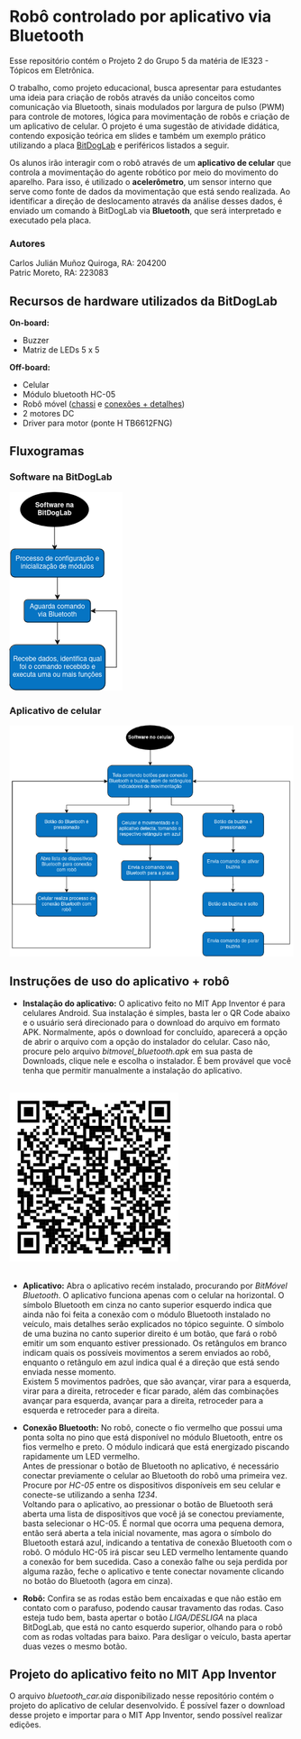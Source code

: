 # Robô controlado por aplicativo via Bluetooth

Esse repositório contém o Projeto 2 do Grupo 5 da matéria de IE323 - Tópicos em Eletrônica.

O trabalho, como projeto educacional, busca apresentar para estudantes uma ideia para criação de robôs através da união conceitos como comunicação via Bluetooth, sinais modulados por largura de pulso (PWM) para controle de motores, lógica para movimentação de robôs e criação de um aplicativo de celular. O projeto é uma sugestão de atividade didática, contendo exposição teórica em slides e também um exemplo prático utilizando a placa [BitDogLab](https://github.com/BitDogLab/BitDogLab/tree/main) e periféricos listados a seguir.

Os alunos irão interagir com o robô através de um **aplicativo de celular** que controla a movimentação do agente robótico por meio do movimento do aparelho. Para isso, é utilizado o **acelerômetro**, um sensor interno que serve como fonte de dados da movimentação que está sendo realizada. Ao identificar a direção de deslocamento através da análise desses dados, é enviado um comando à BitDogLab via **Bluetooth**, que será interpretado e executado pela placa.

### Autores

Carlos Julián Muñoz Quiroga, RA: 204200  
Patric Moreto, RA: 223083

## Recursos de hardware utilizados da BitDogLab

**On-board:**
- Buzzer
- Matriz de LEDs 5 x 5

**Off-board:**
- Celular
- Módulo bluetooth HC-05
- Robô móvel ([chassi](https://www.tinkercad.com/things/1lvaPDfdjkt-chassi-bitmovel/edit?sharecode=c4YGIVprehL-UuPeUL_7wFy6jiYbiTO2cclIelt4kQc) e [conexões + detalhes](https://docs.google.com/document/d/19eDUn6APOkDckY-d9zxlf_N0l-tGTjby_PLXqS_WKOg/edit?usp=sharing))
- 2 motores DC
- Driver para motor (ponte H TB6612FNG)

## Fluxogramas

### Software na BitDogLab

![Fluxograma do software na BitDogLab](./Img/Fluxograma_BitDogLab.png)

### Aplicativo de celular

![Fluxograma do software no aplicativo de celular](./Img/Fluxograma_AppInventor.png)

## Instruções de uso do aplicativo + robô

- **Instalação do aplicativo:** O aplicativo feito no MIT App Inventor é para celulares Android. Sua instalação é simples, basta ler o QR Code abaixo e o usuário será direcionado para o download do arquivo em formato APK. Normalmente, após o download for concluído, aparecerá a opção de abrir o arquivo com a opção do instalador do celular. Caso não, procure pelo arquivo *bitmovel_bluetooth.apk* em sua pasta de Downloads, clique nele e escolha o instalador. É bem provável que você tenha que permitir manualmente a instalação do aplicativo.
<br/><br/>
<img src = "./Img/QRCode_Android.png" height = "300">
<br/><br/>

- **Aplicativo:** Abra o aplicativo recém instalado, procurando por *BitMóvel Bluetooth*. O aplicativo funciona apenas com o celular na horizontal. O símbolo Bluetooth em cinza no canto superior esquerdo indica que ainda não foi feita a conexão com o módulo Bluetooth instalado no veículo, mais detalhes serão explicados no tópico seguinte. O símbolo de uma buzina no canto superior direito é um botão, que fará o robô emitir um som enquanto estiver pressionado. Os retângulos em branco indicam quais os possíveis movimentos a serem enviados ao robô, enquanto o retângulo em azul indica qual é a direção que está sendo enviada nesse momento.    
Existem 5 movimentos padrões, que são avançar, virar para a esquerda, virar para a direita, retroceder e ficar parado, além das combinações avançar para esquerda, avançar para a direita, retroceder para a esquerda e retroceder para a direita.

- **Conexão Bluetooth:** No robô, conecte o fio vermelho que possui uma ponta solta no pino que está disponível no módulo Bluetooth, entre os fios vermelho e preto. O módulo indicará que está energizado piscando rapidamente um LED vermelho.     
Antes de pressionar o botão de Bluetooth no aplicativo, é necessário conectar previamente o celular ao Bluetooth do robô uma primeira vez. Procure por *HC-05* entre os dispositivos disponíveis em seu celular e conecte-se utilizando a senha *1234*.    
Voltando para o aplicativo, ao pressionar o botão de Bluetooth será aberta uma lista de dispositivos que você já se conectou previamente, basta selecionar o HC-05. É normal que ocorra uma pequena demora, então será aberta a tela inicial novamente, mas agora o símbolo do Bluetooth estará azul, indicando a tentativa de conexão Bluetooth com o robô. O módulo HC-05 irá piscar seu LED vermelho lentamente quando a conexão for bem sucedida. Caso a conexão falhe ou seja perdida por alguma razão, feche o aplicativo e tente conectar novamente clicando no botão do Bluetooth (agora em cinza).

- **Robô:** Confira se as rodas estão bem encaixadas e que não estão em contato com o parafuso, podendo causar travamento das rodas. Caso esteja tudo bem, basta apertar o botão *LIGA/DESLIGA* na placa BitDogLab, que está no canto esquerdo superior, olhando para o robô com as rodas voltadas para baixo. Para desligar o veículo, basta apertar duas vezes o mesmo botão.

## Projeto do aplicativo feito no MIT App Inventor

O arquivo *bluetooth_car.aia* disponibilizado nesse repositório contém o projeto do aplicativo de celular desenvolvido. É possível fazer o download desse projeto e importar para o MIT App Inventor, sendo possível realizar edições.